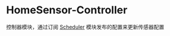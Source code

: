 # HomeSensor-Controller

控制器模块，通过订阅 [Scheduler](https://github.com/WangZhiYao/HomeSensor-Scheduler) 模块发布的配置来更新传感器配置